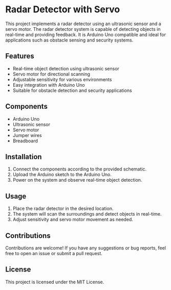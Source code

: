 # Radar Detector with Servo

This project implements a radar detector using an ultrasonic sensor and a servo motor. The radar detector system is capable of detecting objects in real-time and providing feedback. It is Arduino Uno compatible and ideal for applications such as obstacle sensing and security systems.

## Features
- Real-time object detection using ultrasonic sensor
- Servo motor for directional scanning
- Adjustable sensitivity for various environments
- Easy integration with Arduino Uno
- Suitable for obstacle detection and security applications

## Components
- Arduino Uno
- Ultrasonic sensor
- Servo motor
- Jumper wires
- Breadboard

## Installation
1. Connect the components according to the provided schematic.
2. Upload the Arduino sketch to the Arduino Uno.
3. Power on the system and observe real-time object detection.

## Usage
1. Place the radar detector in the desired location.
2. The system will scan the surroundings and detect objects in real-time.
3. Adjust sensitivity and servo motor movement as needed.

## Contributions
Contributions are welcome! If you have any suggestions or bug reports, feel free to open an issue or submit a pull request.

## License
This project is licensed under the MIT License.
